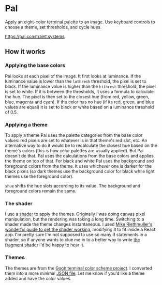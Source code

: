 # Pal

Apply an eight-color terminal palette to an image. Use keyboard controls to choose a theme, set thresholds, and cycle hues.

https://pal.constraint.systems

## How it works

### Applying the base colors

Pal looks at each pixel of the image. It first looks at luminance. If the luminance value is lower than the `lothresh` threshold, the pixel is set to black. If the luminance value is higher than the `hithresh` threshold, the pixel is set to white. If it is between the thresholds, it uses a formula to calculate the hue. The pixel is then set to the closest hue (from red, yellow, green, blue, magenta and cyan). If the color has no hue (if its red, green, and blue values are equal) it is set to black or white based on a luminance threshold of 0.5.

### Applying a theme

To apply a theme Pal uses the palette categories from the base color values: red pixels are set to whatever is in that theme's red slot, etc. An alternative way to do it would be to recalculate the closest hue based on the theme's colors (this is how color palettes are usually applied). But Pal doesn't do that. Pal uses the calculations from the base colors and applies the theme on top of that. For black and white Pal uses the background and foreground colors from the theme. It uses whichever one is darker for the black pixels (so dark themes use the background color for black while light themes use the foreground color).

`shue` shifts the hue slots according to its value. The background and foreground colors remain the same.

### The shader

I use a [shader](https://github.com/constraint-systems/pal/blob/master/shaders/shaders.js) to apply the themes. Originally I was doing canvas pixel manipulation, but the rendering was taking a long time. Switching to a shader made the theme changes instantaneous. I used [Mike Riethmuller's wonderful guide to get the shader working](https://www.madebymike.com.au/writing/canvas-image-manipulation/), modifying it to fit inside a React app. I'm pretty sure I'm not supposed to use so many if statements in a shader, so if anyone wants to clue me in to a better way to write [the fragment shader](/constraint-systems/pal/blob/master/shaders/shaders.js) I'd be happy to hear it.

### Themes

The themes are from the [Gogh terminal color scheme project](https://github.com/Mayccoll/Gogh). I converted them into a more minimal [JSON file](https://github.com/constraint-systems/pal/blob/master/s/theme_min.js). Let me know if you'd like a theme added and have the color values.
